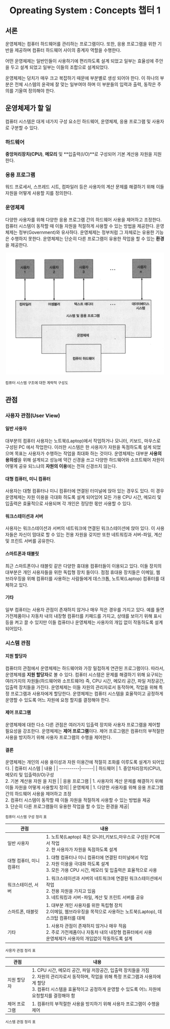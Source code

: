<h1 align="center">
    Opreating System : Concepts 챕터 1
</h1>

## 서론

운영체제는 컴퓨터 하드웨어를 관리하는 프로그램이다.
또한, 응용 프로그램을 위한 기반을 제공하며 컴퓨터 하드웨어 사이의 중계자 역할을 수행한다.

어떤 운영체제는 일반인들이 사용하기에 편리하도록 설계 되었고 일부는 효율성에 주안을 두고 설계 되었고 일부는 이들의 조합으로 설계되었다.

운영체제는 덩치가 매우 크고 복잡하기 때문에 부분별로 생성 되어야 한다.
이 하나의 부분은 전체 시스템의 윤곽에 잘 맞는 일부여야 하며 이 부분들의 입력과 출력, 동작은 주의를 기울여 정의해야 한다.

## 운영체제가 할 일

컴퓨터 시스템은 대게 네가지 구성 요소인 하드웨어, 운영체제, 응용 프로그램 및 사용자로 구분할 수 있다.

### 하드웨어

**중앙처리장치(CPU)**, **메모리** 및 **입출력(I/O)**로 구성되어 기본 계산용 자원을 지원한다.

### 응용 프로그램

워드 프로세서, 스프레드 시트, 컴파일러 등은 사용자의 계산 문제를 해결하기 위해 이들 자원을 어떻게 사용할 지를 정의한다.

### 운영체제

다양한 사용자를 위해 다양한 응용 프로그램 간의 하드웨어 사용을 제어하고 조정한다.
컴퓨터 시스템이 동작할 때 이들 자원을 적절하게 사용할 수 있는 방법을 제공한다.
운영체제는 정부(Government)와 유사하다. 운영체제는 정부처럼 그 자체로는 유용한 기능은 수행하지 못한다.
운영체제는 단순히 다른 프로그램이 유용한 작업을 할 수 있는 **환경**을 제공한다.

<p align="center">
    <img src="./img/os-layer.png" alt="os-layer" width="500px" height="auto">
</p>
<small>컴퓨터 시스템 구조에 대한 계략적 구성도</small>

## 관점

### 사용자 관점(User View)

#### 일반 사용자

대부분의 컴퓨터 사용자는 노트북(Laptop)에서 작업하거나 모니터, 키보드, 마우스로 구성된 PC 에서 작업한다.
이러한 시스템은 한 사용자가 자원을 독점하도록 설계 되었으며 목표는 사용자가 수행하는 작업을 최대화 하는 것이다.
운영체제는 대부분 **사용의 용의성**을 위해 설계되고 성능에 약간 신경을 쓰고 다양한 하드웨어와 소프트웨어 자원이 어떻게 공유 되느냐의 **자원의 이용**에는 전혀 신경쓰지 않는다.

#### 대형 컴퓨터, 미니 컴퓨터

사용자는 대형 컴퓨터나 미니 컴퓨터에 연결된 터미널에 앉아 있는 경우도 있다.
이 경우 운영체제는 자원 이용을 극대화 하도록 설계 되어있어 모든 가용 CPU 시간, 메모리 및 입출력은 효율적으로 사용되며 각 개인은 정당한 몫만 사용할 수 있다.

#### 워크스테이션과 서버

사용자는 워크스테이션과 서버의 네트워크에 연결된 워크스테이션에 앉아 있다.
이 사용자들은 자신이 맘대로 할 수 있는 전용 자원을 갖지만 또한 네트워킹과 서버-파일, 계산 및 프린트 서버를 공유한다.

#### 스마트폰과 태블릿

최근 스마트폰이나 태블릿 같은 다양한 휴대용 컴퓨터들이 이용되고 있다.
이들 장치의 대부분은 개인 사용자들을 위한 독립형 장치 들이다.
점점 휴대용 장치들은 이메일, 웹 브라우징을 위해 컴퓨터를 사용하는 사람들에게 데스크톱, 노트북(Laptop) 컴퓨터를 대체하고 있다.

#### 기타

일부 컴퓨터는 사용자 관점이 존재하지 않거나 매우 적은 경우를 가지고 있다.
예를 들면 가전제품이나 자동차 내의 내장형 컴퓨터를 키패드를 가지고, 상태를 보이기 위해 표시등을 켜고 끌 수 있지만 이들 컴퓨터나 운영체제는 사용자의 개입 없이 작동하도록 설계 되어있다.

### 시스템 관점

#### 지원 할당자

컴퓨터의 관점에서 운영체제는 하드웨어와 가장 밀접하게 연관된 프로그램이다. 따라서, 운영체제를 **지원 할당자**로 볼 수 있다.
컴퓨터 시스템은 문제를 해결하기 위해 요구되는 여러가지의 자원들(하드웨어와 소프트웨어) 즉, CPU 시간, 메모리 공간, 파일 저장공간, 입출력 장치들을 가진다.
운영체제는 이들 자원의 관리자로서 동작하며, 작업을 위해 특정 프로그램과 사용자에게 할당한다.
운영체제는 컴퓨터 시스템을 효율적이고 공정하게 운영할 수 있도록 어느 자원에 요청 할지를 결정해야 한다.

#### 제어 프로그램

운영체제에 대한 다소 다른 관점은 여러가지 입출력 장치와 사용자 프로그램을 제어할 필요성을 강조한다.
운영체제는 **제어 프로그램**이다. 제어 프로그램은 컴퓨터의 부적절한 사용을 방지하기 위해 사용자 프로그램의 수행을 제어한다.

#### 결론

운영체제는 개인의 사용 용이성과 자원 이용간에 적절히 조화를 이루도록 설계가 되어있다.
| 컴퓨터 시스템 | 내용 |
| ----------|------|
| 하드웨어 | 1. 중앙처리장치(CPU), 메모리 및 입출력(I/O)구성 <br />2. 기본 계산용 자원 을 지원 |
| 응용 프로그램 | 1. 사용자의 계산 문제를 해결하기 위해 이들 자원을 어떻게 사용할지 정의|
| 운영체제 | 1. 다양한 사용자를 위해 응용 프로그램 간의 하드웨어 사용을 제어하고 조정 <br />2. 컴퓨터 시스템이 동작할 때 이들 자원을 적절하게 사용할 수 있는 방법을 제공 <br /> 3. 단순히 다른 프로그램들이 유용한 작업을 할 수 있는 환경을 제공|

<small>컴퓨터 시스템 구성 정리 표</small>

| 관점                     | 내용                                                                                                                                                            |
| ------------------------ | --------------------------------------------------------------------------------------------------------------------------------------------------------------- |
| 일반 사용자              | 1. 노트북(Laptop) 혹은 모니터,키보드,마우스로 구성된 PC에서 작업 <br /> 2. 한 사용자가 자원을 독점하도록 설계                                                   |
| 대형 컴퓨터, 미니 컴퓨터 | 1. 대형 컴퓨터나 미니 컴퓨터에 연결된 터미널에서 작업 <br /> 2. 자원 이용을 극대화 하도록 설계 <br /> 3. 모든 가용 CPU 시간, 메모리 및 입출력은 효율적으로 사용 |
| 워크스테이션, 서버       | 1. 워크스테이션과 서버의 네트워크에 연결된 워크스테이션에서 작업 <br /> 2. 전용 자원을 가지고 있음 <br />3. 네트워킹과 서버-파일, 계산 및 프린트 서버를 공유    |
| 스마트폰, 태블릿         | 1. 대부분 개인 사용자를 위한 독립형 장치 <br /> 2.이메일, 웹브라우징을 목적으로 사용하는 노트북(Laptop), 데스크탑 컴퓨터를 대체                                 |
| 기타                     | 1. 사용자 관점이 존재하지 않거나 매우 적음 <br />2. 주로 가전제품이나 자동차 내의 내장형 컴퓨터에서 사용 <br />운영체제가 사용자의 개입없이 작동하도록 설계     |

<small>사용자 관점 정리 표</small>

| 관점          | 내용                                                                                                                                                                                                                                             |
| ------------- | ------------------------------------------------------------------------------------------------------------------------------------------------------------------------------------------------------------------------------------------------ |
| 지원 할당자   | 1. CPU 시간, 메모리 공간, 파일 저장공간, 입출력 장치들을 가짐 <br />2. 자원의 관리자로서 동작하며, 작업을 위해 특정 프로그램과 사용자에게 할당 <br /> 3. 컴퓨터 시스템을 효율적이고 공정하게 운영할 수 있도록 어느 자원에 요청할지를 결정해야 함 |
| 제어 프로그램 | 1. 컴퓨터의 부적절한 사용을 방지하기 위해 사용자 프로그램이 수행을 제어                                                                                                                                                                          |

<small>시스템 관점 정리 표</small>
